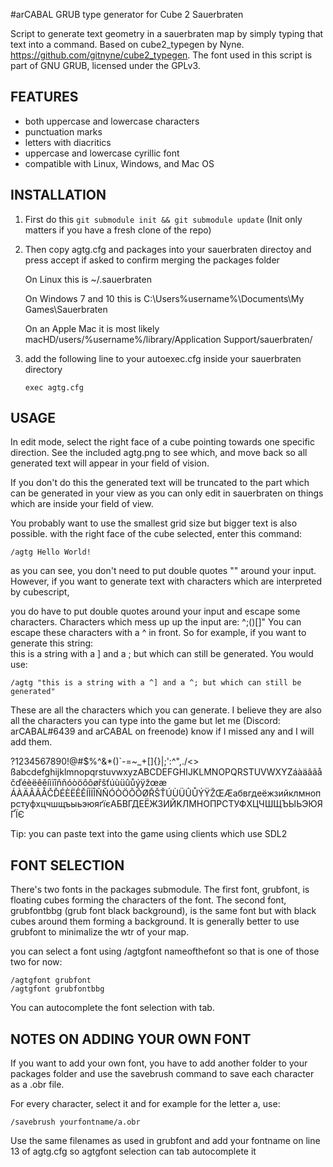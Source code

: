 ﻿#arCABAL GRUB type generator for Cube 2 Sauerbraten

Script to generate text geometry in a sauerbraten map by simply typing that text into a command.
Based on cube2_typegen by Nyne. https://github.com/gitnyne/cube2_typegen.
The font used in this script is part of GNU GRUB, licensed under the GPLv3.

## FEATURES  
- both uppercase and lowercase characters
- punctuation marks
- letters with diacritics
- uppercase and lowercase cyrillic font
- compatible with Linux, Windows, and Mac OS

## INSTALLATION  
1. First do this `git submodule init && git submodule update` (Init only matters if you have a fresh clone of the repo)
2. Then copy agtg.cfg and packages into your sauerbraten directoy and press accept if asked to confirm merging the packages folder

	On Linux this is ~/.sauerbraten

	On Windows 7 and 10 this is C:\Users\%username%\Documents\My Games\Sauerbraten

	On an Apple Mac it is most likely macHD/users/%username%/library/Application Support/sauerbraten/

3. add the following line to your autoexec.cfg inside your sauerbraten directory

	`exec agtg.cfg`


## USAGE  

In edit mode, select the right face of a cube pointing towards one specific direction. See the included agtg.png to see which, and move back so all generated text will appear in your field of vision.

If you don't do this the generated text will be truncated to the part which can be generated in your view as you can only edit in sauerbraten on things which are inside your field of view.

You probably want to use the smallest grid size but bigger text is also possible. with the right face of the cube selected, enter this command:  

```text
/agtg Hello World!
```

as you can see, you don't need to put double quotes "" around your input. However, if you want to generate text with characters which are interpreted by cubescript, 

you do have to put double quotes around your input and escape some characters. Characters which mess up up the input are: ^;()[]"
You can escape these characters with a ^ in front. So for example, if you want to generate this string:  
this is a string with a ] and a ; but which can still be generated. You would use:

```text 
/agtg "this is a string with a ^] and a ^; but which can still be generated"
```

These are all the characters which you can generate. I believe they are also all the characters you can type into the game but let me (Discord: arCABAL#6439 and arCABAL on freenode) know if I missed any and I will add them.

?1234567890!@#$%^&*()`-=~_+[]\{}|;':^",./<> ßabcdefghijklmnopqrstuvwxyzABCDEFGHIJKLMNOPQRSTUVWXYZáàäâãåčďéèëêěíìïîñňóòöôõøřšťúùüûůýÿžœæ
ÁÀÄÂÃÅČĎÉÈËÊĚÍÌÏÎÑŇÓÒÖÔÕØŘŠŤÚÙÜÛŮÝŸŽŒÆaбвгдeëжзийклмнoпpcтyфxцчшщъыьэюяґїєAБBГДEËЖЗИЙKЛMHOПPCTУФXЦЧШЩЪЫЬЭЮЯҐЇЄ 

Tip: you can paste text into the game using clients which use SDL2

## FONT SELECTION

There's two fonts in the packages submodule. The first font, grubfont, is floating cubes forming the characters of the font. The second font, grubfontbbg (grub font black background), is the same font but with black cubes around them forming a background. It is generally better to use grubfont to minimalize the wtr of your map. 

you can select a font using /agtgfont nameofthefont so that is one of those two for now:

```text
/agtgfont grubfont  
/agtgfont grubfontbbg  
```

You can autocomplete the font selection with tab.


## NOTES ON ADDING YOUR OWN FONT  

If you want to add your own font, you have to add another folder to your packages folder and use the savebrush command to save each character as a .obr file.

For every character, select it and for example for the letter a, use:

```text
/savebrush yourfontname/a.obr
```

Use the same filenames as used in grubfont and add your fontname on line 13 of agtg.cfg so agtgfont selection can tab autocomplete it
